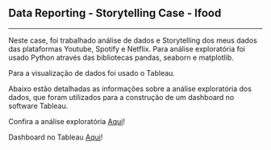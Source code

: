 ## Data Reporting - Storytelling Case - Ifood 
---
Neste case, foi trabalhado análise de dados e Storytelling dos meus dados das plataformas Youtube, Spotify e Netflix. 
Para análise exploratória foi usado Python através das bibliotecas pandas, seaborn e matplotlib. 

Para a visualização de dados foi usado o Tableau. 

Abaixo estão detalhadas as informações sobre a análise exploratória dos dados, que foram utilizados para a construção de um dashboard no software Tableau.

Confira a análise exploratória  [Aqui](https://github.com/ramonbrito1995/case_ifood_final/tree/main/Análise%20Exploratória)!

Dashboard no Tableau [Aqui](https://public.tableau.com/app/profile/ramon6215/viz/projeto_case_ifood_final/HistriaFinal#1)!



